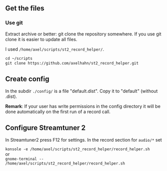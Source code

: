 ## Get the files

### Use git

Extract archive or better: git clone the repository somewhere. If you use git clone it is easier to update all files.

I used `/home/axel/scripts/st2_record_helper/`.

```txt
cd ~/scripts
git clone https://github.com/axelhahn/st2_record_helper.git
```

## Create config

In the subdir `./config/` is a file "default.dist". Copy it to "default" (without .dist).

**Remark**:
If your user has write permissions in the config directory it will be done automatically on the first run of a record call.

## Configure Streamtuner 2

In Streamtuner2 press F12 for settings. In the record section for `audio/*` set

`konsole -e /home/axel/scripts/st2_record_helper/record_helper.sh` \
or \
`gnome-terminal -- /home/axel/scripts/st2_record_helper/record_helper.sh`
